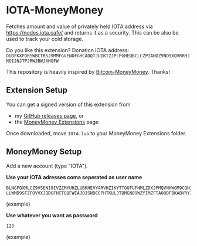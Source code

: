# IOTA-MoneyMoney
Fetches amount and value of privately held IOTA address via https://nodes.iota.cafe/ and returns it as a security.
This can be also be used to track your cold storage.

Do you like this extension? Donation IOTA address: `OUDFKXFDRSWBCTRSJ9MMFGVENOFGHCADQTJUIKTZJPLPGHEQBCLCZPIANOZ9NO9XQVRRHJNOIJNJTPJRWJBWJXHGFW`

This repository is heavily inspired by [Bitcoin-MoneyMoney](https://github.com/Jacubeit/Bitcoin-MoneyMoney). Thanks!

## Extension Setup

You can get a signed version of this extension from

* my [GitHub releases page](https://github.com/psperber/IOTA-MoneyMoney/releases/tag/v0.1), or
* the [MoneyMoney Extensions](https://moneymoney-app.com/extensions/) page

Once downloaded, move `IOTA.lua` to your MoneyMoney Extensions folder.

## MoneyMoney Setup

Add a new account (type "IOTA"). 

**Use your IOTA adresses coma seperated as user name**

```
BLNGFQXMLCZ9VSENI9IVZZMYUHZLUBKHEVYARVHZIKYTTGGFUFNMLZDXJPMQVNHWGM9CQNIWATMLVQSFQ, LLWMD9SFZFOVVXJQDGFHCTGQFWEAJOJSNDCCPHTKULJTBMGNO9WZYIMZFTAOODFBKABVRYIJXK9ZP9F9U
```

(example)

**Use whatever you want as password**  

```
123
```

(example)

